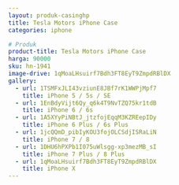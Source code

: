 ```yaml
---
layout: produk-casinghp
title: Tesla Motors iPhone Case
categories: iphone

# Produk
product-title: Tesla Motors iPhone Case
harga: 90000
sku: hn-1941
image-drive: 1qMoaLHsuirf7Bdh3FT8EyT9ZmpdRBlDX
gallery:
  - url: 1TSMFxJLI43vziunE8JBf7rK1WWPjMpf7
    title: iPhone 5 / 5s / SE
  - url: 1EnBdyVijt6Qy_q6k4T9NvTZQ75kr1tdB
    title: iPhone 6 / 6s
  - url: 1A5XYyPiNBtJ_jtzfojEqqM3KZREepIDy
    title: iPhone 6 Plus / 6s Plus
  - url: 1jcQQmD_pibIyKOU3fojOLCSdjISRaLiN
    title: iPhone 7 / 8
  - url: 1DHU6hPXPb1I075uWlsgg-xp3mezMB_sI
    title: iPhone 7 Plus / 8 Plus
  - url: 1qMoaLHsuirf7Bdh3FT8EyT9ZmpdRBlDX
    title: iPhone X
---
```

